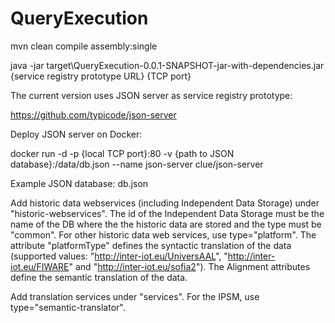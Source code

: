 # QueryExecution

mvn clean compile assembly:single


java -jar target\QueryExecution-0.0.1-SNAPSHOT-jar-with-dependencies.jar {service registry prototype URL} {TCP port} 


The current version uses JSON server as service registry prototype:  

https://github.com/typicode/json-server


Deploy JSON server on Docker: 

docker run -d -p {local TCP port}:80 -v {path to JSON database}:/data/db.json --name json-server clue/json-server


Example JSON database: db.json


Add historic data webservices (including Independent Data Storage) under "historic-webservices". The id of the Independent Data Storage must be the name of the DB where the the historic data are stored and the type must be "common". For other historic data web services, use type="platform". The attribute "platformType" defines the syntactic translation of the data (supported values: "http://inter-iot.eu/UniversAAL", "http://inter-iot.eu/FIWARE" and "http://inter-iot.eu/sofia2"). The Alignment attributes define the semantic translation of the data.


Add translation services under "services". For the IPSM, use type="semantic-translator".
